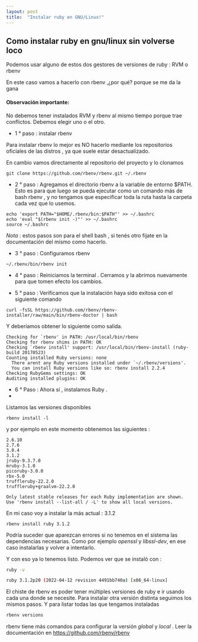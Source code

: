 ```yaml
---
layout: post
title:  "Instalar ruby en GNU/Linux!"
---
```



## Como instalar ruby en gnu/linux sin volverse loco
Podemos usar alguno de estos dos gestores de versiones de ruby : RVM o rbenv

En este caso vamos a hacerlo con rbenv ,¿por qué? porque se me da la gana

#### Observación importante: 
No debemos tener instalados RVM y rbenv al mismo tiempo porque trae conflictos. Debemos elegir uno o el otro.


* 1 ° paso : instalar rbenv

Para instalar rbenv lo mejor es NO hacerlo mediante los repositorios oficiales de las distros , ya que suele estar desactualizado.

En cambio vamos directamente al repositorio del proyecto y lo clonamos


```git
git clone https://github.com/rbenv/rbenv.git ~/.rbenv
```

* 2 ° paso : Agregamos el directorio rbenv a la variable de entorno $PATH.
Esto es para que luego se pueda ejecutar como un comando más de bash rbenv , y no tengamos que especificar toda la ruta hasta la carpeta cada vez que lo usemos.

```git
echo 'export PATH="$HOME/.rbenv/bin:$PATH"' >> ~/.bashrc 
echo 'eval "$(rbenv init -)"' >> ~/.bashrc 
source ~/.bashrc
```

*Nota* : estos pasos son para el shell bash , si tenés otro fijate en la documentación del mismo como hacerlo.

* 3 ° paso : Configuramos rbenv 

```git
~/.rbenv/bin/rbenv init
```

* 4 ° paso : Reiniciamos la terminal . Cerramos y la abrimos nuevamente para que tomen efecto los cambios.
- 5 ° paso : Verificamos que la instalación haya sido exitosa con el siguiente comando

```git
curl -fsSL https://github.com/rbenv/rbenv-installer/raw/main/bin/rbenv-doctor | bash
```
Y deberíamos obtener lo siguiente como salida.

```git
Checking for `rbenv' in PATH: /usr/local/bin/rbenv
Checking for rbenv shims in PATH: OK
Checking `rbenv install' support: /usr/local/bin/rbenv-install (ruby-build 20170523)
Counting installed Ruby versions: none
  There arent any Ruby versions installed under `~/.rbenv/versions'.
  You can install Ruby versions like so: rbenv install 2.2.4
Checking RubyGems settings: OK
Auditing installed plugins: OK
```

- 6 ° Paso : Ahora sí , instalamos Ruby . 
- 
 Listamos las versiones disponibles 
 ```git
 rbenv install -l
```
y por ejemplo en este momento obtenemos las siguientes : 

```git
2.6.10
2.7.6
3.0.4
3.1.2
jruby-9.3.7.0
mruby-3.1.0
picoruby-3.0.0
rbx-5.0
truffleruby-22.2.0
truffleruby+graalvm-22.2.0

Only latest stable releases for each Ruby implementation are shown.
Use 'rbenv install --list-all / -L' to show all local versions.
```
En mi caso voy a instalar la más actual : 3.1.2

```git
rbenv install ruby 3.1.2
```

Podría suceder que aparezcan errores si no tenemos en el sistema las dependencias necesarias. Como por ejemplo *openssl* y *libssl-dev*, en ese caso instalarlas y volver a intentarlo.

Y con eso ya lo tenemos listo. Podemos ver que se instaló con : 

```bash
ruby -v
```
```bash
ruby 3.1.2p20 (2022-04-12 revision 4491bb740a) [x86_64-linux]
```

El chiste de rbenv es poder tener múltiples versiones de ruby e ir usando cada una donde se necesite. Para instalar otra versión distinta seguimos los mismos pasos. Y para listar todas las que tengamos instaladas

```bash
rbenv versions
```

rbenv tiene más comandos para configurar la versión *global* y *local* . Leer la documentación en https://github.com/rbenv/rbenv

